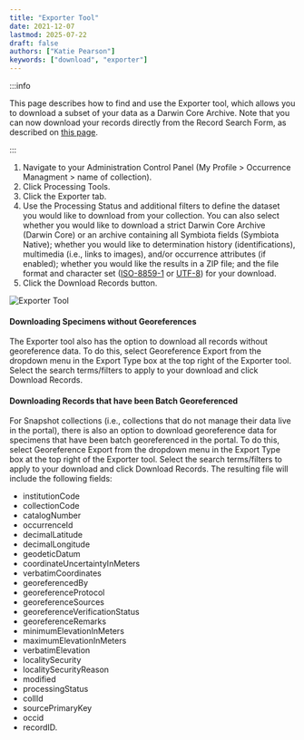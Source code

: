 ```yaml
---
title: "Exporter Tool"
date: 2021-12-07
lastmod: 2025-07-22
draft: false
authors: ["Katie Pearson"]
keywords: ["download", "exporter"]
---
```


:::info

This page describes how to find and use the Exporter tool, which allows you to download a subset of your data as a Darwin Core Archive. Note that you can now download your records directly from the Record Search Form, as described on [this page](/docs/Collection_Manager_Guide/Downloading/downloading_subset).

:::

1. Navigate to your Administration Control Panel (My Profile > Occurrence Managment > name of collection).
2. Click Processing Tools.
3. Click the Exporter tab.
4. Use the Processing Status and additional filters to define the dataset you would like to download from your collection. You can also select whether you would like to download a strict Darwin Core Archive (Darwin Core) or an archive containing all Symbiota fields (Symbiota Native); whether you would like to determination history (identifications), multimedia (i.e., links to images), and/or occurrence attributes (if enabled); whether you would like the results in a ZIP file; and the file format and character set ([ISO-8859-1](https://en.wikipedia.org/wiki/ISO/IEC_8859-1) or [UTF-8](https://en.wikipedia.org/wiki/UTF-8)) for your download.
5. Click the Download Records button.

![Exporter Tool](/img/exportertool.png)

#### Downloading Specimens without Georeferences

The Exporter tool also has the option to download all records without georeference data. To do this, select Georeference Export from the dropdown menu in the Export Type box at the top right of the Exporter tool. Select the search terms/filters to apply to your download and click Download Records.

#### Downloading Records that have been Batch Georeferenced

For Snapshot collections (i.e., collections that do not manage their data live in the portal), there is also an option to download georeference data for specimens that have been batch georeferenced in the portal. To do this, select Georeference Export from the dropdown menu in the Export Type box at the top right of the Exporter tool. Select the search terms/filters to apply to your download and click Download Records. The resulting file will include the following fields:

- institutionCode
- collectionCode
- catalogNumber
- occurrenceId
- decimalLatitude
- decimalLongitude
- geodeticDatum
- coordinateUncertaintyInMeters
- verbatimCoordinates
- georeferencedBy
- georeferenceProtocol
- georeferenceSources
- georeferenceVerificationStatus
- georeferenceRemarks
- minimumElevationInMeters
- maximumElevationInMeters
- verbatimElevation
- localitySecurity
- localitySecurityReason
- modified
- processingStatus
- collId
- sourcePrimaryKey
- occid
- recordID.
